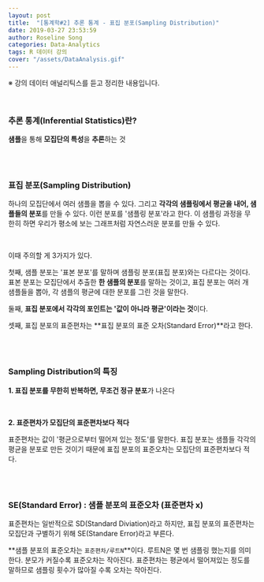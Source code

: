 ```yaml
---
layout: post
title:  "[통계학#2] 추론 통계 - 표집 분포(Sampling Distribution)"
date: 2019-03-27 23:53:59
author: Roseline Song
categories: Data-Analytics
tags: R 데이터 강의
cover: "/assets/DataAnalysis.gif"
---
```


※ 강의 데이터 애널리틱스를 듣고 정리한 내용입니다.

<br>

### 추론 통계(Inferential Statistics)란?

**샘플**을 통해 **모집단의 특성**을 **추론**하는 것

<br>
<br>

### 표집 분포(Sampling Distribution)


하나의 모집단에서 여러 샘플을 뽑을 수 있다.
그리고 **각각의 샘플링에서 평균을 내어, 샘플들의 분포**를 만들 수 있다. 이런 분포를 '샘플링 분포'라고 한다. 이 샘플링 과정을 무한히 하면 우리가 평소에 보는 그래프처럼 자연스러운 분포를 만들 수 있다. 

<br>

이때 주의할 게 3가지가 있다. 

첫째, 샘플 분포는 '표본 분포'를 말하며 샘플링 분포(표집 분포)와는 다르다는 것이다. 표본 분포는 모집단에서 추출한 **한 샘플의 분포**를 말하는 것이고, 표집 분포는 여러 개 샘플들을 뽑아, 각 샘플의 평균에 대한 분포를 그린 것을 말한다. 

둘째, **표집 분포에서 각각의 포인트는 '값이 아니라 평균'이라는 것**이다. 

셋째, 표집 분포의 표준편차는 **표집 분포의 표준 오차(Standard Error)**라고 한다.

<br>
<br>

### Sampling Distribution의 특징 


**1. 표집 분포를 무한히 반복하면, 무조건 정규 분포**가 나온다

<br>

**2. 표준편차가 모집단의 표준편차보다 적다**

표준편차는 값이 '평균으로부터 떨어져 있는 정도'를 말한다. 표집 분포는 샘플들 각각의 평균을 분포로 만든 것이기 때문에 표집 분포의 표준오차는 모집단의 표준편차보다 적다. 

<br>
<br>

### SE(Standard Error) : 샘플 분포의 표준오차 (표준편차 x)


표준편차는 일반적으로 SD(Standard Diviation)라고 하지만, 표집 분포의 표준편차는 모집단과 구별하기 위해 SE(Standare Error)라고 부른다. 

**샘플 분포의 표준오차는 `표준편차/루트N`**이다. 루트N은 몇 번 샘플링 했는지를 의미한다. 분모가 커질수록 표준오차는 작아진다. 표준편차는 평균에서 떨어져있는 정도를 말하므로 샘플링 횟수가 많아질 수록 오차는 작아진다.

<br>
<br>
